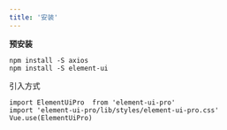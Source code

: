 ```yaml
---
title: '安装'
---
```


**预安装**
```
npm install -S axios
npm install -S element-ui
```

引入方式
```
import ElementUiPro  from 'element-ui-pro'
import 'element-ui-pro/lib/styles/element-ui-pro.css'
Vue.use(ElementUiPro)
```
